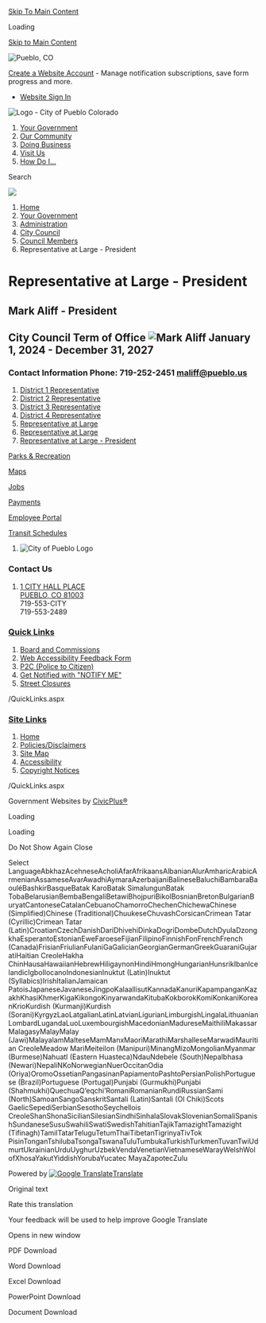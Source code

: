 [Skip To Main Content](https://www.pueblo.us/580/Representative-at-Large---President/)

Loading

[Skip to Main Content](https://www.pueblo.us/580/Representative-at-Large---President/)

![Pueblo, CO](https://www.pueblo.us/ImageRepository/Document?documentID=34614)

[Create a Website Account](https://www.pueblo.us/MyAccount/ProfileCreate) - Manage notification subscriptions, save form progress and more.   

- [Website Sign In](https://www.pueblo.us/MyAccount)

![Logo - City of Pueblo Colorado ](https://www.pueblo.us/ImageRepository/Document?documentID=34611)

1. [Your Government](https://www.pueblo.us/27/Your-Government)
2. [Our Community](https://www.pueblo.us/31/Our-Community)
3. [Doing Business](https://www.pueblo.us/35/Doing-Business)
4. [Visit Us](https://www.pueblo.us/9/Visit-Us)
5. [How Do I...](https://www.pueblo.us/644/How-Do-I)

Search

![](https://www.pueblo.us/ImageRepository/Document?documentID=34650)

1. [Home](https://www.pueblo.us)
2. [Your Government](https://www.pueblo.us/27/Your-Government)
3. [Administration](https://www.pueblo.us/1608/Administration)
4. [City Council](https://www.pueblo.us/86/City-Council)
5. [Council Members](https://www.pueblo.us/585/Council-Members)
6. Representative at Large - President

# Representative at Large - President

## Mark Aliff - President

## **City Council Term of Office ![Mark Aliff](https://www.pueblo.us/ImageRepository/Document?documentId=36097)** January 1, 2024 - December 31, 2027

### **Contact Information** Phone: 719-252-2451 [maliff@pueblo.us](mailto:maliff@pueblo.us)

1. [District 1 Representative](https://www.pueblo.us/577/District-1-Representative)
2. [District 2 Representative](https://www.pueblo.us/578/District-2-Representative)
3. [District 3 Representative](https://www.pueblo.us/579/District-3-Representative)
4. [District 4 Representative](https://www.pueblo.us/576/District-4-Representative)
5. [Representative at Large](https://www.pueblo.us/581/Representative-at-Large)
6. [Representative at Large](https://www.pueblo.us/2563/Representative-at-Large)
7. [Representative at Large - President](https://www.pueblo.us/580/Representative-at-Large---President)

[Parks &amp; Recreation](https://www.pueblo.us/100/Parks-Recreation)

[Maps](https://www.pueblo.us/1715/GIS-Portal)

[Jobs](https://www.pueblo.us/2462)

[Payments](https://www.pueblo.us/687/Online-Payments)

[Employee Portal](https://www.pueblo.us/768/Employee-Portal)

[Transit Schedules](https://www.pueblo.us/492/Bus-Schedules)

1. ![City of Pueblo Logo](https://www.pueblo.us/ImageRepository/Document?documentId=34628)

### Contact Us

1. [1 CITY HALL PLACE  
   PUEBLO, CO 81003](https://www.google.com/maps/dir//1+City+Hall+Place,+Pueblo,+CO+81003/data=!4m6!4m5!1m1!4e2!1m2!1m1!1s0x8713a31d458b6c7d:0xf05cfe46b069b156?sa=X&ved=1t%3A707&ictx=111)  
   719-553-CITY  
   719-553-2489

### [Quick Links](https://www.pueblo.us/QuickLinks.aspx?CID=74)

1. [Board and Commissions](https://www.pueblo.us/84/Boards-Commissions)
2. [Web Accessibility Feedback Form](https://puebloco-it-information-technology.app.transform.civicplus.com/forms/44101)
3. [P2C (Police to Citizen)](https://pueblo.policetocitizen.com/Home)
4. [Get Notified with "NOTIFY ME"](https://www.pueblo.us/notifyme)
5. [Street Closures](https://www.pueblo.us/1410/Street-Closures)

/QuickLinks.aspx

### [Site Links](https://www.pueblo.us/QuickLinks.aspx?CID=75)

1. [Home](https://www.pueblo.us)
2. [Policies/Disclaimers](https://www.pueblo.us/695/Disclaimers)
3. [Site Map](https://www.pueblo.us/sitemap.aspx)
4. [Accessibility](https://www.pueblo.us/accessibility)
5. [Copyright Notices](https://www.pueblo.us/site/copyright)

/QuickLinks.aspx

Government Websites by [CivicPlus®](https://www.civicplus.com)

Loading

Loading

Do Not Show Again Close

Select LanguageAbkhazAcehneseAcholiAfarAfrikaansAlbanianAlurAmharicArabicArmenianAssameseAvarAwadhiAymaraAzerbaijaniBalineseBaluchiBambaraBaouléBashkirBasqueBatak KaroBatak SimalungunBatak TobaBelarusianBembaBengaliBetawiBhojpuriBikolBosnianBretonBulgarianBuryatCantoneseCatalanCebuanoChamorroChechenChichewaChinese (Simplified)Chinese (Traditional)ChuukeseChuvashCorsicanCrimean Tatar (Cyrillic)Crimean Tatar (Latin)CroatianCzechDanishDariDhivehiDinkaDogriDombeDutchDyulaDzongkhaEsperantoEstonianEweFaroeseFijianFilipinoFinnishFonFrenchFrench (Canada)FrisianFriulianFulaniGaGalicianGeorgianGermanGreekGuaraniGujaratiHaitian CreoleHakha ChinHausaHawaiianHebrewHiligaynonHindiHmongHungarianHunsrikIbanIcelandicIgboIlocanoIndonesianInuktut (Latin)Inuktut (Syllabics)IrishItalianJamaican PatoisJapaneseJavaneseJingpoKalaallisutKannadaKanuriKapampanganKazakhKhasiKhmerKigaKikongoKinyarwandaKitubaKokborokKomiKonkaniKoreanKrioKurdish (Kurmanji)Kurdish (Sorani)KyrgyzLaoLatgalianLatinLatvianLigurianLimburgishLingalaLithuanianLombardLugandaLuoLuxembourgishMacedonianMadureseMaithiliMakassarMalagasyMalayMalay (Jawi)MalayalamMalteseMamManxMaoriMarathiMarshalleseMarwadiMauritian CreoleMeadow MariMeiteilon (Manipuri)MinangMizoMongolianMyanmar (Burmese)Nahuatl (Eastern Huasteca)NdauNdebele (South)Nepalbhasa (Newari)NepaliNKoNorwegianNuerOccitanOdia (Oriya)OromoOssetianPangasinanPapiamentoPashtoPersianPolishPortuguese (Brazil)Portuguese (Portugal)Punjabi (Gurmukhi)Punjabi (Shahmukhi)QuechuaQʼeqchiʼRomaniRomanianRundiRussianSami (North)SamoanSangoSanskritSantali (Latin)Santali (Ol Chiki)Scots GaelicSepediSerbianSesothoSeychellois CreoleShanShonaSicilianSilesianSindhiSinhalaSlovakSlovenianSomaliSpanishSundaneseSusuSwahiliSwatiSwedishTahitianTajikTamazightTamazight (Tifinagh)TamilTatarTeluguTetumThaiTibetanTigrinyaTivTok PisinTonganTshilubaTsongaTswanaTuluTumbukaTurkishTurkmenTuvanTwiUdmurtUkrainianUrduUyghurUzbekVendaVenetianVietnameseWarayWelshWolofXhosaYakutYiddishYorubaYucatec MayaZapotecZulu

Powered by [![Google Translate](https://www.gstatic.com/images/branding/googlelogo/1x/googlelogo_color_42x16dp.png)Translate](https://translate.google.com)

Original text

Rate this translation

Your feedback will be used to help improve Google Translate

Opens in new window

PDF Download

Word Download

Excel Download

PowerPoint Download

Document Download